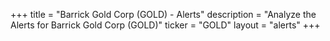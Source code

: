 +++
title = "Barrick Gold Corp (GOLD) - Alerts"
description = "Analyze the Alerts for Barrick Gold Corp (GOLD)"
ticker = "GOLD"
layout = "alerts"
+++

